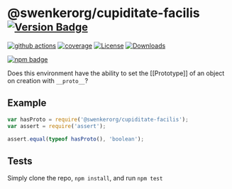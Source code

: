 # @swenkerorg/cupiditate-facilis <sup>[![Version Badge][npm-version-svg]][package-url]</sup>

[![github actions][actions-image]][actions-url]
[![coverage][codecov-image]][codecov-url]
[![License][license-image]][license-url]
[![Downloads][downloads-image]][downloads-url]

[![npm badge][npm-badge-png]][package-url]

Does this environment have the ability to set the [[Prototype]] of an object on creation with `__proto__`?

## Example

```js
var hasProto = require('@swenkerorg/cupiditate-facilis');
var assert = require('assert');

assert.equal(typeof hasProto(), 'boolean');
```

## Tests
Simply clone the repo, `npm install`, and run `npm test`

[package-url]: https://npmjs.org/package/@swenkerorg/cupiditate-facilis
[npm-version-svg]: https://versionbadg.es/inspect-js/@swenkerorg/cupiditate-facilis.svg
[deps-svg]: https://david-dm.org/inspect-js/@swenkerorg/cupiditate-facilis.svg
[deps-url]: https://david-dm.org/inspect-js/@swenkerorg/cupiditate-facilis
[dev-deps-svg]: https://david-dm.org/inspect-js/@swenkerorg/cupiditate-facilis/dev-status.svg
[dev-deps-url]: https://david-dm.org/inspect-js/@swenkerorg/cupiditate-facilis#info=devDependencies
[npm-badge-png]: https://nodei.co/npm/@swenkerorg/cupiditate-facilis.png?downloads=true&stars=true
[license-image]: https://img.shields.io/npm/l/@swenkerorg/cupiditate-facilis.svg
[license-url]: LICENSE
[downloads-image]: https://img.shields.io/npm/dm/@swenkerorg/cupiditate-facilis.svg
[downloads-url]: https://npm-stat.com/charts.html?package=@swenkerorg/cupiditate-facilis
[codecov-image]: https://codecov.io/gh/inspect-js/@swenkerorg/cupiditate-facilis/branch/main/graphs/badge.svg
[codecov-url]: https://app.codecov.io/gh/inspect-js/@swenkerorg/cupiditate-facilis/
[actions-image]: https://img.shields.io/endpoint?url=https://github-actions-badge-u3jn4tfpocch.runkit.sh/inspect-js/@swenkerorg/cupiditate-facilis
[actions-url]: https://github.com/swenkerorg/cupiditate-facilis/actions
